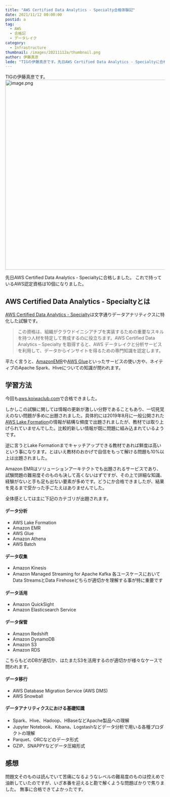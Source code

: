 ```yaml
---
title: "AWS Certified Data Analytics - Specialty合格体験記"
date: 2021/11/12 00:00:00
postid: a
tag:
  - AWS
  - 合格記
  - データレイク
category:
  - Infrastructure
thumbnail: /images/20211112a/thumbnail.png
author: 伊藤真彦
lede: "TIGの伊藤真彦です。先日AWS Certified Data Analytics - Specialtyに合格しました。これで持っているAWS認定資格は10個になりました。"
---
```

TIGの伊藤真彦です。
<img src="/images/20211112a/image.png" alt="image.png" width="600" height="600" loading="lazy">

先日AWS Certified Data Analytics - Specialtyに合格しました。
これで持っているAWS認定資格は10個になりました。

## AWS Certified Data Analytics - Specialtyとは

[AWS Certified Data Analytics - Specialty](https://aws.amazon.com/jp/certification/certified-data-analytics-specialty/)は文字通りデータアナリティクスに特化した試験です。

> この資格は、組織がクラウドイニシアチブを実装するための重要なスキルを持つ人材を特定して育成するのに役立ちます。AWS Certified Data Analytics – Specialty を取得すると、AWS データレイクと分析サービスを利用して、データからインサイトを得るための専門知識を認定します。

平たく言うと、[AmazonEMR](https://aws.amazon.com/jp/emr/)や[AWS Glue](https://aws.amazon.com/jp/glue/?whats-new-cards.sort-by=item.additionalFields.postDateTime&whats-new-cards.sort-order=desc)といったサービスの使い方や、ネイティブのApache Spark、Hiveについての知識が問われます。

## 学習方法

今回も[aws.koiwaclub.com](https://aws.koiwaclub.com/)で合格できました。

しかしこの試験に関しては情報の更新が激しい分野であることもあり、一切見覚えのない問題が多めに出題されました。具体的には2019年8月に一般公開された[AWS Lake Formation](https://aws.amazon.com/jp/lake-formation/?whats-new-cards.sort-by=item.additionalFields.postDateTime&whats-new-cards.sort-order=desc)の情報が結構な頻度で出題されましたが、教材では取り上げられていませんでした。比較的新しい情報が既に問題に組み込まれているようです。

逆に言うとLake Formationまでキャッチアップできる教材であれば鮮度は高いという事になります。とはいえ教材のおかげで自信をもって解ける問題も10%以上は出題されました。

Amazon EMRはソリューションアーキテクトでも出題されるサービスであり、試験問題の難易度そのものも決して高くないはずですが、その上で詳細な知識、経験がないと手も足も出ない要素が多めです。どうにか合格できましたが、結果を見るまで受かった手ごたえはありませんでした。

全体感としては主に下記のカテゴリが出題されます。

#### データ分析

* AWS Lake Formation
* Amazon EMR
* AWS Glue
* Amazon Athena
* AWS Batch

#### データ収集

* Amazon Kinesis
* Amazon Managed Streaming for Apache Kafka
各ユースケースにおいてData StreamsとData Firehoseどちらが適切かを理解する事が特に重要です

#### データ活用

* Amazon QuickSight
* Amazon Elasticsearch Service

#### データ保管

* Amazon Redshift
* Amazon DynamoDB
* Amazon S3
* Amazon RDS

こちらもどのDBが適切か、はたまたS3を活用するのが適切かが様々なケースで問われます。

#### データ移行

* AWS Database Migration Service (AWS DMS)
* AWS Snowball

#### データアナリティクスにおける基礎知識

* Spark、Hive、Hadoop、HBaseなどApache製品への理解
* Jupyter Notebook、Kibana、Logstashなどデータ分析で用いる各種プロダクトの理解
* Parquet、ORCなどのデータ形式
* GZIP、SNAPPYなどデータ圧縮形式

## 感想

問題文そのものは読んでいて苦痛になるようなレベルの難易度のものは控えめで油断していたのですが、いざ本番を迎えると勘で解くような問題ばかりで焦りました。
無事に合格できてよかったです。
